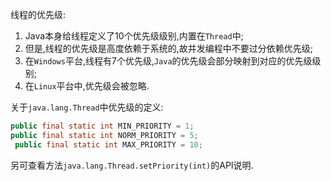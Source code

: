 线程的优先级:  
1. Java本身给线程定义了10个优先级级别,内置在`Thread`中;  
1. 但是,线程的优先级是高度依赖于系统的,故并发编程中不要过分依赖优先级;  
1. 在`Windows`平台,线程有7个优先级,`Java`的优先级会部分映射到对应的优先级级别;  
1. 在`Linux`平台中,优先级会被忽略.  

关于`java.lang.Thread`中优先级的定义:  
```java
public final static int MIN_PRIORITY = 1;
public final static int NORM_PRIORITY = 5;
 public final static int MAX_PRIORITY = 10;
```  
另可查看方法`java.lang.Thread.setPriority(int)`的API说明.  
